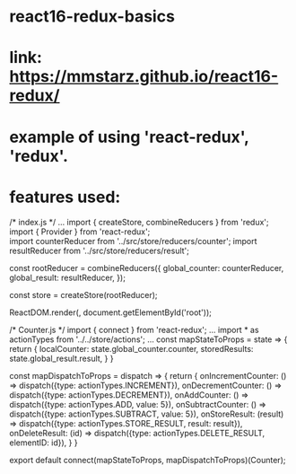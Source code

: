 # react16-redux-basics
# link: https://mmstarz.github.io/react16-redux/
# example of using 'react-redux', 'redux'.
# features used:
  /* index.js */
  ...
  import { createStore, combineReducers } from 'redux';
  import { Provider } from 'react-redux';  
  import counterReducer from '../src/store/reducers/counter';
  import resultReducer from '../src/store/reducers/result';

  const rootReducer = combineReducers({
    global_counter: counterReducer,
    global_result: resultReducer,
  });

  const store = createStore(rootReducer);

  ReactDOM.render(<Provider store={store}><App /></Provider>, document.getElementById('root'));

  /* Counter.js */
  import { connect } from 'react-redux';
  ...
  import * as actionTypes from '../../store/actions';
  ...
  const mapStateToProps = state => {
    return {
        localCounter: state.global_counter.counter,
        storedResults: state.global_result.result,
    }
  }

  const mapDispatchToProps = dispatch => {
    return {
        onIncrementCounter: () => dispatch({type: actionTypes.INCREMENT}),
        onDecrementCounter: () => dispatch({type: actionTypes.DECREMENT}),
        onAddCounter: () => dispatch({type: actionTypes.ADD, value: 5}),
        onSubtractCounter: () => dispatch({type: actionTypes.SUBTRACT, value: 5}),
        onStoreResult: (result) => dispatch({type: actionTypes.STORE_RESULT, result: result}),
        onDeleteResult: (id) => dispatch({type: actionTypes.DELETE_RESULT, elementID: id}),
    }
  }

  export default connect(mapStateToProps, mapDispatchToProps)(Counter);
